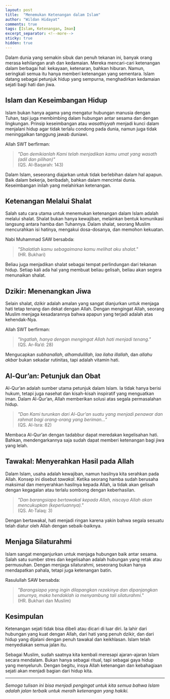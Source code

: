 ```yaml
---
layout: post
title:  "Menemukan Ketenangan dalam Islam"
author: "Wildan Hidayat"
comments: true
tags: [Islam, Ketenangan, Iman]
excerpt_separator: <!--more-->
sticky: true
hidden: true
---
```


Dalam dunia yang semakin sibuk dan penuh tekanan ini, banyak orang merasa kehilangan arah dan kedamaian. Mereka mencari-cari ketenangan dalam berbagai hal: kekayaan, ketenaran, bahkan hiburan. Namun, seringkali semua itu hanya memberi ketenangan yang sementara. Islam datang sebagai petunjuk hidup yang sempurna, menghadirkan kedamaian sejati bagi hati dan jiwa.<!--more-->

## Islam dan Keseimbangan Hidup

Islam bukan hanya agama yang mengatur hubungan manusia dengan Tuhan, tapi juga membimbing dalam hubungan antar sesama dan dengan lingkungan. Prinsip keseimbangan atau *wasathiyyah* menjadi kunci dalam menjalani hidup agar tidak terlalu condong pada dunia, namun juga tidak meninggalkan tanggung jawab duniawi.

Allah SWT berfirman:

> *"Dan demikianlah Kami telah menjadikan kamu umat yang wasath (adil dan pilihan)"*  
> (QS. Al-Baqarah: 143)

Dalam Islam, seseorang diajarkan untuk tidak berlebihan dalam hal apapun. Baik dalam bekerja, beribadah, bahkan dalam mencintai dunia. Keseimbangan inilah yang melahirkan ketenangan.

## Ketenangan Melalui Shalat

Salah satu cara utama untuk menemukan ketenangan dalam Islam adalah melalui shalat. Shalat bukan hanya kewajiban, melainkan bentuk komunikasi langsung antara hamba dan Tuhannya. Dalam shalat, seorang Muslim mencurahkan isi hatinya, mengakui dosa-dosanya, dan memohon kekuatan.

Nabi Muhammad SAW bersabda:

> *"Shalatlah kamu sebagaimana kamu melihat aku shalat."*  
> (HR. Bukhari)

Beliau juga menjadikan shalat sebagai tempat perlindungan dari tekanan hidup. Setiap kali ada hal yang membuat beliau gelisah, beliau akan segera menunaikan shalat.

## Dzikir: Menenangkan Jiwa

Selain shalat, dzikir adalah amalan yang sangat dianjurkan untuk menjaga hati tetap tenang dan dekat dengan Allah. Dengan mengingat Allah, seorang Muslim menjaga kesadarannya bahwa apapun yang terjadi adalah atas kehendak-Nya.

Allah SWT berfirman:

> *"Ingatlah, hanya dengan mengingat Allah hati menjadi tenang."*  
> (QS. Ar-Ra’d: 28)

Mengucapkan *subhanallah*, *alhamdulillah*, *laa ilaha illallah*, dan *allahu akbar* bukan sekadar rutinitas, tapi adalah vitamin hati.

## Al-Qur’an: Petunjuk dan Obat

Al-Qur’an adalah sumber utama petunjuk dalam Islam. Ia tidak hanya berisi hukum, tetapi juga nasehat dan kisah-kisah inspiratif yang menguatkan iman. Dalam Al-Qur’an, Allah memberikan solusi atas segala permasalahan hidup.

> *"Dan Kami turunkan dari Al-Qur’an suatu yang menjadi penawar dan rahmat bagi orang-orang yang beriman..."*  
> (QS. Al-Isra: 82)

Membaca Al-Qur’an dengan tadabbur dapat meredakan kegelisahan hati. Bahkan, mendengarkannya saja sudah dapat memberi ketenangan bagi jiwa yang lelah.

## Tawakal: Menyerahkan Hasil pada Allah

Dalam Islam, usaha adalah kewajiban, namun hasilnya kita serahkan pada Allah. Konsep ini disebut *tawakal*. Ketika seorang hamba sudah berusaha maksimal dan menyerahkan hasilnya kepada Allah, ia tidak akan gelisah dengan kegagalan atau terlalu sombong dengan keberhasilan.

> *"Dan barangsiapa bertawakal kepada Allah, niscaya Allah akan mencukupkan (keperluannya)."*  
> (QS. At-Talaq: 3)

Dengan bertawakal, hati menjadi ringan karena yakin bahwa segala sesuatu telah diatur oleh Allah dengan sebaik-baiknya.

## Menjaga Silaturahmi

Islam sangat menganjurkan untuk menjaga hubungan baik antar sesama. Salah satu sumber stres dan kegelisahan adalah hubungan yang retak atau permusuhan. Dengan menjaga silaturahmi, seseorang bukan hanya mendapatkan pahala, tetapi juga ketenangan batin.

Rasulullah SAW bersabda:

> *"Barangsiapa yang ingin dilapangkan rezekinya dan dipanjangkan umurnya, maka hendaklah ia menyambung tali silaturahmi."*  
> (HR. Bukhari dan Muslim)

## Kesimpulan

Ketenangan sejati tidak bisa dibeli atau dicari di luar diri. Ia lahir dari hubungan yang kuat dengan Allah, dari hati yang penuh dzikir, dan dari hidup yang dijalani dengan penuh tawakal dan keikhlasan. Islam telah menyediakan semua jalan itu.

Sebagai Muslim, sudah saatnya kita kembali meresapi ajaran-ajaran Islam secara mendalam. Bukan hanya sebagai ritual, tapi sebagai gaya hidup yang menyeluruh. Dengan begitu, insya Allah ketenangan dan kebahagiaan sejati akan menjadi bagian dari hidup kita.

---

*Semoga tulisan ini bisa menjadi pengingat untuk kita semua bahwa Islam adalah jalan terbaik untuk meraih ketenangan yang hakiki.*
